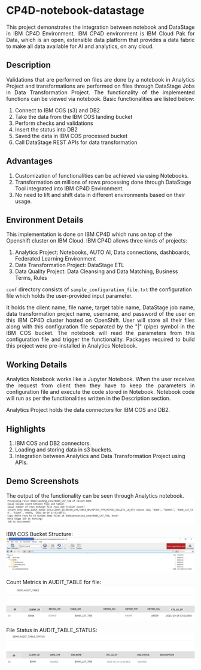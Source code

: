 # CP4D-notebook-datastage
<p align="justify">This project demonstrates the integration between notebook and DataStage in IBM CP4D Environment. IBM CP4D environment is IBM Cloud Pak for Data, which is an open, extensible data platform that provides a data fabric to make all data available for AI and analytics, on any cloud.</p>

## Description
<p align="justify">Validations that are performed on files are done by a notebook in Analytics Project and transformations are performed on files through DataStage Jobs in Data Transformation Project. The functionality of the implemented functions can be viewed via notebook. Basic functionalities are listed below:</p>

1. Connect to IBM COS (s3) and DB2
2. Take the data from the IBM COS landing bucket
3. Perform checks and validations
4. Insert the status into DB2
5. Saved the data in IBM COS processed bucket
6. Call DataStage REST APIs for data transformation

## Advantages
1. Customization of functionalities can be achieved via using Notebooks.
2. Transformation on millions of rows processing done through DataStage Tool integrated into IBM CP4D Environment.
3. No need to lift and shift data in different environments based on their usage.

## Environment Details
This implementation is done on IBM CP4D which runs on top of the Openshift cluster on IBM Cloud. IBM CP4D allows three kinds of projects:
1. Analytics Project: Notebooks, AUTO AI, Data connections, dashboards, Federated Learning Environment
2. Data Transformation Project: DataStage ETL
3. Data Quality Project: Data Cleansing and Data Matching, Business Terms, Rules

`conf` directory consists of `sample_configuration_file.txt` the configuration file which holds the user-provided input parameter. <p align="justify">It holds the client name, file name, target table name, DataStage job name, data transformation project name, username, and password of the user on this IBM CP4D cluster hosted on OpenShift. User will store all their files along with this configuration file separated by the "|" (pipe) symbol in the IBM COS bucket. The notebook will read the parameters from this configuration file and trigger the functionality.
Packages required to build this project were pre-installed in Analytics Notebook.
</p>

## Working Details
<p align="justify">Analytics Notebook works like a Jupyter Notebook. When the user receives the request from client then they have to keep the parameters in configuration file and execute the code stored in Notebook. Notebook code will run as per the functionalities written in the Description section.</p>

Analytics Project holds the data connectors for IBM COS and DB2.

## Highlights
1. IBM COS and DB2 connectors.
2. Loading and storing data in s3 buckets.
3. Integration between Analytics and Data Transformation Project using APIs.

## Demo Screenshots
The output of the functionality can be seen through Analytics notebook.
![IBM JUPYTER NOTEBOOK SCREENSHOT](https://github.com/Anshita1Saxena/CP4D-notebook-datastage/blob/main/demo-image/Jupyter%20Notebook%20Screenshot.JPG)

IBM COS Bucket Structure:
![IBM COS SCREENSHOT](https://github.com/Anshita1Saxena/CP4D-notebook-datastage/blob/main/demo-image/IBM%20COS%20Screenshot.JPG)

Count Metrics in AUDIT_TABLE for file:
![AUDIT TABLE SCREENSHOT](https://github.com/Anshita1Saxena/CP4D-notebook-datastage/blob/main/demo-image/AUDIT%20TABLE.JPG)

File Status in AUDIT_TABLE_STATUS:
![AUDIT TABLE STATUS SCREENSHOT](https://github.com/Anshita1Saxena/CP4D-notebook-datastage/blob/main/demo-image/AUDIT%20STATUS%20TABLE.JPG)
